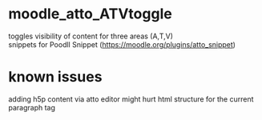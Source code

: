 # moodle_atto_ATVtoggle
toggles visibility of content for three areas (A,T,V)  
snippets for Poodll Snippet (https://moodle.org/plugins/atto_snippet)

# known issues
adding h5p content via atto editor might hurt html structure for the current paragraph tag <p> 
  
